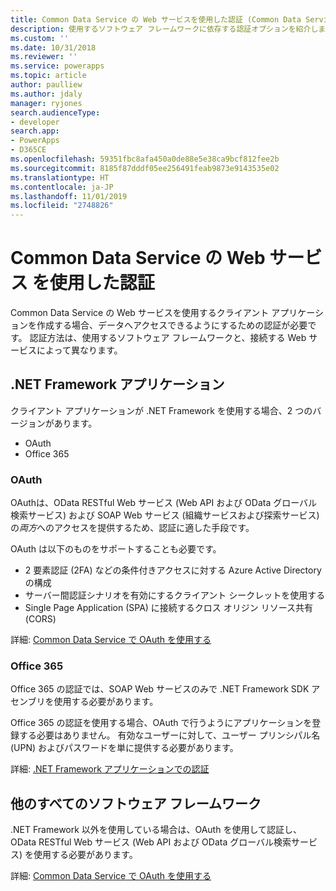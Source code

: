 ```yaml
---
title: Common Data Service の Web サービスを使用した認証 (Common Data Service) | Microsoft Docs
description: 使用するソフトウェア フレームワークに依存する認証オプションを紹介します。
ms.custom: ''
ms.date: 10/31/2018
ms.reviewer: ''
ms.service: powerapps
ms.topic: article
author: paulliew
ms.author: jdaly
manager: ryjones
search.audienceType:
- developer
search.app:
- PowerApps
- D365CE
ms.openlocfilehash: 59351fbc8afa450a0de88e5e38ca9bcf812fee2b
ms.sourcegitcommit: 8185f87dddf05ee256491feab9873e9143535e02
ms.translationtype: HT
ms.contentlocale: ja-JP
ms.lasthandoff: 11/01/2019
ms.locfileid: "2748826"
---
```

# <a name="authentication-with-common-data-service-web-services"></a>Common Data Service の Web サービス を使用した認証

Common Data Service の Web サービスを使用するクライアント アプリケーションを作成する場合、データへアクセスできるようにするための認証が必要です。 認証方法は、使用するソフトウェア フレームワークと、接続する Web サービスによって異なります。

## <a name="net-framework-applications"></a>.NET Framework アプリケーション

クライアント アプリケーションが .NET Framework を使用する場合、2 つのバージョンがあります。

- OAuth
- Office 365

### <a name="oauth"></a>OAuth

OAuthは、OData RESTful Web サービス (Web API および OData グローバル検索サービス) および SOAP Web サービス (組織サービスおよび探索サービス) の*両方*へのアクセスを提供するため、認証に適した手段です。 

OAuth は以下のものをサポートすることも必要です。 
 - 2 要素認証 (2FA) などの条件付きアクセスに対する Azure Active Directory の構成
 - サーバー間認証シナリオを有効にするクライアント シークレットを使用する
 - Single Page Application (SPA) に接続するクロス オリジン リソース共有 (CORS)

詳細: [Common Data Service で OAuth を使用する](authenticate-oauth.md)

### <a name="office-365"></a>Office 365

Office 365 の認証では、SOAP Web サービスのみで .NET Framework SDK アセンブリを使用する必要があります。

Office 365 の認証を使用する場合、OAuth で行うようにアプリケーションを登録する必要はありません。 有効なユーザーに対して、ユーザー プリンシパル名 (UPN) およびパスワードを単に提供する必要があります。

詳細: [.NET Framework アプリケーションでの認証](authenticate-dot-net-framework.md)

## <a name="all-other-software-frameworks"></a>他のすべてのソフトウェア フレームワーク

.NET Framework 以外を使用している場合は、OAuth を使用して認証し、OData RESTful Web サービス (Web API および OData グローバル検索サービス) を使用する必要があります。

詳細: [Common Data Service で OAuth を使用する](authenticate-oauth.md)
